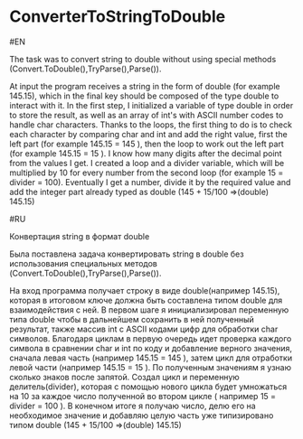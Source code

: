 # ConverterToStringToDouble
#EN

The task was to convert string to double without using special methods (Convert.ToDouble(),TryParse(),Parse()). 

At input the program receives a string in the form of double (for example 145.15), which in the final key should be composed of the type double to interact with it. In the first step, I initialized a variable of type double in order to store the result, as well as an array of int's with ASCII number codes to handle char characters. Thanks to the loops, the first thing to do is to check each character by comparing char and int and add the right value, first the left part (for example 145.15 = 145 ), then the loop to work out the left part (for example 145.15 = 15 ). I know how many digits after the decimal point from the values I get. I created a loop and a divider variable, which will be multiplied by 10 for every number from the second loop (for example 15 = divider = 100). Eventually I get a number, divide it by the required value and add the integer part already typed as double (145 + 15/100 =>(double) 145.15)

#RU

Конвертация string в формат double

Была поставлена задача конвертировать string в double без использования специальных методов (Convert.ToDouble(),TryParse(),Parse()). 

На вход программа получает строку в виде double(например 145.15), которая в итоговом ключе должна быть составлена типом double для взаимодействия с ней. В
первом шаге я инициализировал переменную типа double чтобы в дальнейшем сохранить в ней полученный результат, также массив int с ASCII кодами цифр для 
обработки char символов. Благодаря циклам в первую очередь идет проверка каждого символа в сравнении char и int по коду и добавление верного значения, сначала 
левая часть (например 145.15 = 145 ), затем цикл для отработки левой части (например 145.15 = 15 ). По полученным значениям я узнаю сколько знаков после 
запятой. Создал цикл и переменную делитель(divider), которая с помощью нового цикла будет умножаться на 10 за каждое число полученной во втором цикле ( 
например 15 = divider = 100 ). В конечном итоге я получаю число, делю его на необходимое значение и добавляю целую часть уже типизировано типом double (145 + 
15/100 =>(double) 145.15)
